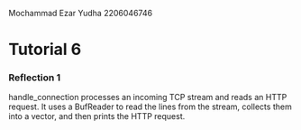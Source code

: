Mochammad Ezar Yudha 2206046746

<h1>Tutorial 6</h3>

<h3>Reflection 1</h3>
handle_connection processes an incoming TCP stream and reads an HTTP request. It uses a BufReader to read the lines from the stream, collects them into a vector, and then prints the HTTP request.
